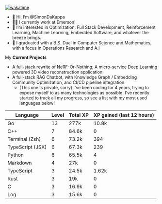 
[![wakatime](https://wakatime.com/badge/user/50e6c678-94a9-4739-af51-360aeb113c51.svg)](https://wakatime.com/@50e6c678-94a9-4739-af51-360aeb113c51)

- 👋 Hi, I’m @SimonDaKappa
- 🧑‍💼 I currently work at Emerson!
- 👀 I’m interested in Optimization, Full Stack Development, Reinforcement Learning, Machine Learning, Embedded Software, and whatever the breeze brings.
- 🌱 I graduated with a B.S. Dual in Computer Science and Mathematics, with a focus in Operations Research and A.I

My **Current Projects** 
- A full-stack rewrite of NeRF-Or-Nothing; A micro-service Deep Learning powered 3D video reconstruction application.
- A full-stack RAG Chatbot, with Knowledge Graph / Embedding Community Optimization, and CI/CD pipeline integration.
  - (This one is private, sorry)
I've been coding for 4 years, trying to expose myself to as many technologies as possible. I've recently started to track all my progress, so see
a list with my most used languages below!

| Language | Level | Total XP | XP gained (last 12 hours) |
| --- | --- | --- | --- |
| Go | 13 | 277k | 10.8k |
| C++ | 7 | 84.6k | 0 |
| Terminal (Zsh) | 6 | 73.2k | 394 |
| TypeScript (JSX) | 6 | 67.3k | 239 |
| Python | 6 | 65.5k | 4 |
| Markdown | 4 | 27k | 0 |
| TypeScript | 3 | 24.5k | 1.62k |
| Rust | 3 | 19k | 0 |
| C | 3 | 16.9k | 0 |
| Log | 3 | 15.6k | 0 |